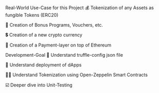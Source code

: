 Real-World Use-Case for this Project
💰 Tokenization of any Assets as fungible Tokens (ERC20)

🏦 Creation of Bonus Programs, Vouchers, etc.

💲 Creation of a new crypto currency

🧾 Creation of a Payment-layer on top of Ethereum

Development-Goal
🧰 Understand truffle-config json file

🤖 Understand deployment of dApps

🦸‍♂️ Understand Tokenization using Open-Zeppelin Smart Contracts

☑️ Deeper dive into Unit-Testing

